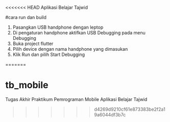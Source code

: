 <<<<<<< HEAD
Aplikasi Belajar Tajwid

#cara run dan build

1. Pasangkan USB handphone dengan leptop
2. Di pengaturan handphone aktifkan USB Debugging pada menu Debugging
3. Buka project flutter
4. Pilih device dengan nama handphone yang dimasukan
5. Klik Run dan pilih Start Debugging 


=======
# tb_mobile
Tugas Akhir Praktikum Pemrograman Mobile
Aplikasi Belajar Tajwid
>>>>>>> d4269d9210cf61e873383be2f2a19a6044df3b7c
